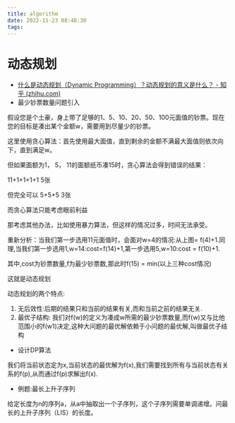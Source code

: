 ```yaml
---
title: algorithm
date: 2022-11-23 08:48:30
tags:
---
```


# 动态规划

- [什么是动态规划（Dynamic      Programming）？动态规划的意义是什么？ - 知乎 (zhihu.com)](https://www.zhihu.com/question/23995189)
- 最少钞票数量问题引入

假设您是个土豪，身上带了足够的1、5、10、20、50、100元面值的钞票。现在您的目标是凑出某个金额w，需要用到尽量少的钞票。

 

这里使用贪心算法：首先使用最大面值，直到剩余的金额不满最大面值则依次向下，直到满足w。

但如果面额为1， 5， 11的面额纸币凑15时，贪心算法会得到错误的结果：

11+1+1+1+1 5张

但完全可以 5+5+5 3张

而贪心算法只能考虑眼前利益

 

那考虑其他办法，比如使用暴力算法，但这样的情况过多，时间无法承受。

重新分析：当我们第一步选用11元面值时，会面对w=4的情况:从上图= f(4)+1.同理,当我们第一步选用1,w=14:cost=f(14)+1,第一步选用5,w=10:cost = f(10)+1. 

其中,cost为钞票数量,f为最少钞票数,那此时f(15) = min(以上三种cost情况)

这就是动态规划

动态规划的两个特点:

1. 无后效性:后期的结果只和当前的结果有关,而和当前之前的结果无关.
2. 最优子结构: 我们对f(w)的定义为凑成w所需的最少钞票数量,而f(w)又与比他范围小的f(w1)决定,这种大问题的最优解依赖于小问题的最优解,叫做最优子结构

- 设计DP算法

我们将当前状态定为x,当前状态的最优解为f(x),我们需要找到所有与当前状态有关系的f(p),从而通过f(p)求解出f(x).

- 例题:最长上升子序列

给定长度为n的序列a，从a中抽取出一个子序列，这个子序列需要单调递增。问最长的上升子序列（LIS）的长度。